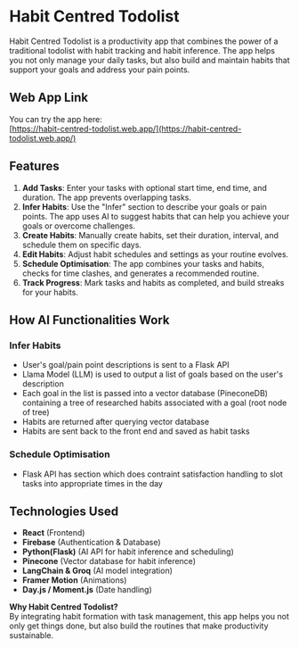 # Habit Centred Todolist

Habit Centred Todolist is a productivity app that combines the power of a traditional todolist with habit tracking and habit inference. The app helps you not only manage your daily tasks, but also build and maintain habits that support your goals and address your pain points.

## Web App Link

You can try the app here:  
[https://habit-centred-todolist.web.app/](https://habit-centred-todolist.web.app/)

## Features

1. **Add Tasks**: Enter your tasks with optional start time, end time, and duration. The app prevents overlapping tasks.
2. **Infer Habits**: Use the "Infer" section to describe your goals or pain points. The app uses AI to suggest habits that can help you achieve your goals or overcome challenges.
3. **Create Habits**: Manually create habits, set their duration, interval, and schedule them on specific days.
4. **Edit Habits**: Adjust habit schedules and settings as your routine evolves.
5. **Schedule Optimisation**: The app combines your tasks and habits, checks for time clashes, and generates a recommended routine.
6. **Track Progress**: Mark tasks and habits as completed, and build streaks for your habits.

## How AI Functionalities Work

### Infer Habits
- User's goal/pain point descriptions is sent to a Flask API
- Llama Model (LLM) is used to output a list of goals based on the user's description
- Each goal in the list is passed into a vector database (PineconeDB) containing a tree of researched habits associated with a goal (root node of tree)
- Habits are returned after querying vector database
- Habits are sent back to the front end and saved as habit tasks

### Schedule Optimisation
- Flask API has section which does contraint satisfaction handling to slot tasks into appropriate times in the day

## Technologies Used

- **React** (Frontend)
- **Firebase** (Authentication & Database)
- **Python(Flask)** (AI API for habit inference and scheduling)
- **Pinecone** (Vector database for habit inference)
- **LangChain & Groq** (AI model integration)
- **Framer Motion** (Animations)
- **Day.js / Moment.js** (Date handling)

**Why Habit Centred Todolist?**  
By integrating habit formation with task management, this app helps you not only get things done, but also build the routines that make productivity sustainable.

